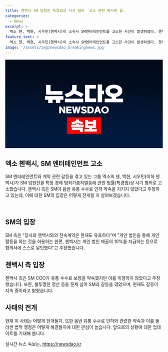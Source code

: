 ```yaml
---
title: 첸백시 SM 임원진 특경법상 사기 혐의  고소 관련 명사로 끝.
categories:
  - News
excerpt: >
  엑소 첸, 백현, 시우민(첸백시)이 소속사 SM엔터테인먼트를 고소한 사건이 발생하였다. 첸백시는 SM에 대한 사기 혐의로 경찰에 고소·고발하고, 음반 유통 수수료 인하와 관련된 약속을 이행하지 않았다고 주장하고 있다. 이에 SM은 현재도 첸백시와의 전속계약이 유효하며, 개인 활동을 허용하는 한편, 첸백시는 개인 법인 매출의 10%를 지급하는 등으로 합의서에 동의했다고 주장하고 있다. 첸백시는 지난해부터 SM과의 불투명한 정산 등을 문제 삼아 갈등을 빚고 있었으며, 최근 기자회견을 통해 갈등이 재점화되었다.
feature_text: >
  엑소 첸, 백현, 시우민(첸백시)이 소속사 SM엔터테인먼트를 고소한 사건이 발생하였다. 첸백시는 SM에 대한 사기 혐의로 경찰에 고소·고발하고, 음반 유통 수수료 인하와 관련된 약속을 이행하지 않았다고 주장하고 있다. 이에 SM은 현재도 첸백시와의 전속계약이 유효하며, 개인 활동을 허용하는 한편, 첸백시는 개인 법인 매출의 10%를 지급하는 등으로 합의서에 동의했다고 주장하고 있다. 첸백시는 지난해부터 SM과의 불투명한 정산 등을 문제 삼아 갈등을 빚고 있었으며, 최근 기자회견을 통해 갈등이 재점화되었다.
image: '/assets/img/newsdao_breakingnews.jpg'
---
```


<p><img src="/assets/img/newsdao_breakingnews.jpg" alt="koreaapp 속보" /></p>

<h2 data-ke-size="size26">엑소 첸백시, SM 엔터테인먼트 고소</h2>

<p>SM 엔터테인먼트와 계약 관련 갈등을 겪고 있는 그룹 엑소의 첸, 백현, 시우민(이하 첸백시)가 SM 임원진을 특정 경제 범죄가중처벌등에 관한 법률(특경법)상 사기 혐의로 고소했습니다. 첸백시 측은 SM이 음반 유통 수수료 인하 약속을 지키지 않았다고 주장하고 있는데, 이에 대한 SM의 입장은 어떻게 전개될 지 살펴보겠습니다.</p>

<p data-ke-size="size16">&nbsp;</p>

<h2 data-ke-size="size24">SM의 입장</h2>

<p>SM 측은 "당사와 첸백시와의 전속계약은 현재도 유효하다"며 "개인 법인을 통해 개인 활동을 하는 것을 허용하는 한편, 첸백시는 개인 법인 매출의 10%를 지급하는 등으로 합의서에 스스로 날인했다"고 주장했습니다.</p>

<h2 data-ke-size="size24">첸백시 측 입장</h2>

<p>첸백시 측은 SM COO가 유통 수수료 보장을 약속했지만 이를 이행하지 않았다고 주장했습니다. 또한, 불투명한 정산 등을 문제 삼아 SM과 갈등을 겪었으며, 현재도 갈등이 지속 중이라고 밝혔습니다.</p>

<h2 data-ke-size="size24">사태의 전개</h2>

<p>현재 이 사태는 어떻게 전개될지, 또한 음반 유통 수수료 인하와 관련한 약속과 이를 둘러싼 법적 쟁점은 어떻게 해결될지에 대한 관심이 높습니다. 앞으로의 상황에 대한 업데이트를 기대해 봅니다.</p>
실시간 뉴스 속보는, <a href="https://newsdao.kr" rel="dofollow">https://newsdao.kr</a>


